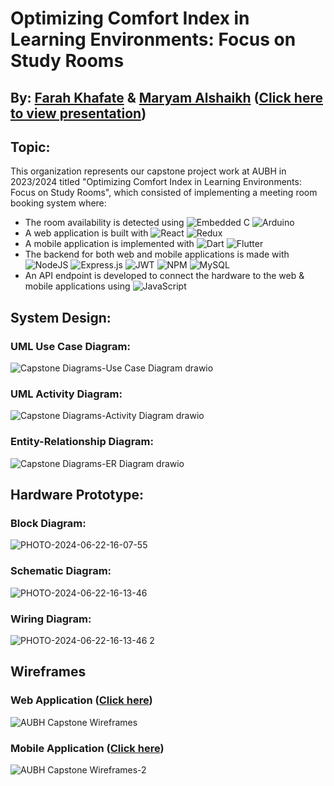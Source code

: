 # Optimizing Comfort Index in Learning Environments: Focus on Study Rooms

## By: [Farah Khafate](https://www.linkedin.com/in/farah-khafate-5a2139268/) & [Maryam Alshaikh](https://www.linkedin.com/in/maryamalshaiikh/) ([Click here to view presentation](https://www.canva.com/design/DAF2Co56MJ0/ko3hSKlTSGC2KB4-M6c32A/view?utm_content=DAF2Co56MJ0&utm_campaign=designshare&utm_medium=link&utm_source=editor))

## Topic:
This organization represents our capstone project work at AUBH in 2023/2024 titled "Optimizing Comfort Index in Learning Environments: Focus on Study Rooms", which consisted of implementing a meeting room booking system where:
- The room availability is detected using ![Embedded C](https://img.shields.io/badge/Embedded_C-%2310811F.svg?style=for-the-badge&logo=C&logoColor=white) ![Arduino](https://img.shields.io/badge/Arduino-%2300979D.svg?style=for-the-badge&logo=arduino&logoColor=white) 
- A web application is built with ![React](https://img.shields.io/badge/react-%2320232a.svg?style=for-the-badge&logo=react&logoColor=%2361DAFB) ![Redux](https://img.shields.io/badge/redux-%23593d88.svg?style=for-the-badge&logo=redux&logoColor=white)
- A mobile application is implemented with ![Dart](https://img.shields.io/badge/Dart-%230175C2.svg?style=for-the-badge&logo=dart&logoColor=white) ![Flutter](https://img.shields.io/badge/Flutter-%2302569B.svg?style=for-the-badge&logo=flutter&logoColor=white)
- The backend for both web and mobile applications is made with ![NodeJS](https://img.shields.io/badge/node.js-6DA55F?style=for-the-badge&logo=node.js&logoColor=white) ![Express.js](https://img.shields.io/badge/express.js-%23404d59.svg?style=for-the-badge&logo=express&logoColor=%2361DAFB) ![JWT](https://img.shields.io/badge/JWT-black?style=for-the-badge&logo=JSON%20web%20tokens) ![NPM](https://img.shields.io/badge/NPM-%23000000.svg?style=for-the-badge&logo=npm&logoColor=white) ![MySQL](https://img.shields.io/badge/mysql-%2300f.svg?style=for-the-badge&logo=mysql&logoColor=white)
- An API endpoint is developed to connect the hardware to the web & mobile applications using ![JavaScript](https://img.shields.io/badge/javascript-%23323330.svg?style=for-the-badge&logo=javascript&logoColor=%23F7DF1E)

## System Design:
### UML Use Case Diagram:
![Capstone Diagrams-Use Case Diagram drawio](https://github.com/AUBH-Capstone-Room-Booking-System/.github/assets/127206744/7d0e5c1d-61aa-495c-91ae-3c127eb94b2a)

### UML Activity Diagram:
![Capstone Diagrams-Activity Diagram drawio](https://github.com/AUBH-Capstone-Room-Booking-System/.github/assets/127206744/268ab442-b14a-499c-9afe-33a30a2ff7c2)

### Entity-Relationship Diagram:
![Capstone Diagrams-ER Diagram drawio](https://github.com/AUBH-Capstone-Room-Booking-System/.github/assets/127206744/35f9f673-ee8f-45be-8e06-c551384a1d50)

## Hardware Prototype:
### Block Diagram:
![PHOTO-2024-06-22-16-07-55](https://github.com/AUBH-Capstone-Room-Booking-System/.github/assets/127206744/e37b4708-95aa-47da-bff5-53513c8d4691)

### Schematic Diagram:
![PHOTO-2024-06-22-16-13-46](https://github.com/AUBH-Capstone-Room-Booking-System/.github/assets/127206744/2df282fc-1094-470c-9db5-28bbfdffccd0)

### Wiring Diagram:
![PHOTO-2024-06-22-16-13-46 2](https://github.com/AUBH-Capstone-Room-Booking-System/.github/assets/127206744/aafd0a62-3824-4bf3-acc6-54928e4f7730)

## Wireframes
### Web Application ([Click here](https://www.figma.com/proto/3R2gQXbFojuOjZfvDGQOnA/AUBH-Capstone-Wireframes?node-id=42-1129&t=BZia0RajG51VUSk4-1&scaling=contain&content-scaling=fixed&page-id=0%3A1&starting-point-node-id=42%3A1129))
![AUBH Capstone Wireframes](https://github.com/AUBH-Capstone-Room-Booking-System/.github/assets/127206744/132952e1-fcc0-4238-9d2f-7bb7f3454afb)

### Mobile Application ([Click here](https://www.figma.com/proto/3R2gQXbFojuOjZfvDGQOnA/AUBH-Capstone-Wireframes?node-id=27-2755&t=n627n2vlJGEQ2Eor-1&scaling=contain&content-scaling=fixed&page-id=26%3A2&starting-point-node-id=27%3A2755))
![AUBH Capstone Wireframes-2](https://github.com/AUBH-Capstone-Room-Booking-System/.github/assets/127206744/39d9e5d8-4201-414e-be07-9b9f922f29c1)


